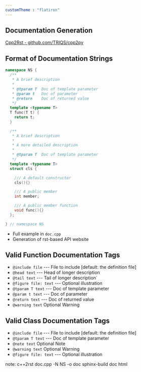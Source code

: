 ```yaml
---
customTheme : "flatiron"
---
```


## Documentation Generation

[Cpp2Rst - github.com/TRIQS/cpp2py](https://github.com/TRIQS/cpp2py)


## Format of Documentation Strings

```c++
namespace NS {
  /**
   * A brief description
   *
   * @tparam T  Doc of template parameter
   * @param t   Doc of parameter
   * @return    Doc of returned value
   */
  template <typename T>
  T func(T t) {
    return t;
  }

  /**
   * A brief description
   *
   * A more detailed description
   *
   * @tparam T  Doc of template parameter
   */
  template <typename T>
  struct cls {

    /// A default constructor
    cls(){}

    /// A public member
    int member;

    /// A public member function
    void func(){}
  };

} // namespace NS
```

* Full example in `doc.cpp`
* Generation of rst-based API website


## Valid Function Documentation Tags

* `@include file` ---  File to include [default: the definition file]
* `@head text` --- Head of longer description
* `@tail text` --- Tail of longer description`
* `@figure file: text` --- Optional illustration
* `@tparam T text` --- Doc of template parameter
* `@param t text` --- Doc of parameter
* `@return text` --- Doc of returned value
* `@warning text` Optional Warning


## Valid Class Documentation Tags

* `@include file` ---  File to include [default: the definition file]
* `@tparam T text` --- Doc of template parameter
* `@note text` Optional Note
* `@warning text` Optional Warning
* `@figure file: text` --- Optional illustration

note: c++2rst doc.cpp -N NS -o doc
      sphinx-build doc html